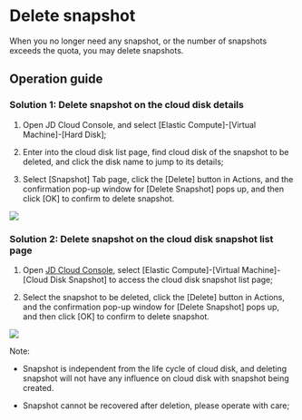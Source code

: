 # Delete snapshot

When you no longer need any snapshot, or the number of snapshots exceeds the quota, you may delete snapshots.

## Operation guide

### Solution 1: Delete snapshot on the cloud disk details

1. Open JD Cloud Console, and select [Elastic Compute]-[Virtual Machine]-[Hard Disk];

2. Enter into the cloud disk list page, find cloud disk of the snapshot to be deleted, and click the disk name to jump to its details;

3. Select [Snapshot] Tab page, click the [Delete] button in Actions, and the confirmation pop-up window for [Delete Snapshot] pops up, and then click [OK] to confirm to delete snapshot.

![](https://github.com/jdcloudcom/cn/blob/edit/image/Elastic-Compute/CloudDisk/Create-CloudDisk-SnapShot/create-snapshot-005.jpg)


### Solution 2: Delete snapshot on the cloud disk snapshot list page

1. Open [JD Cloud Console](https://console.jdcloud.com/), select [Elastic Compute]-[Virtual Machine]-[Cloud Disk Snapshot] to access the cloud disk snapshot list page;

2. Select the snapshot to be deleted, click the [Delete] button in Actions, and the confirmation pop-up window for [Delete Snapshot] pops up, and then click [OK] to confirm to delete snapshot.


![](https://github.com/jdcloudcom/cn/blob/edit/image/Elastic-Compute/CloudDisk/Create-CloudDisk-SnapShot/create-snapshot-006.png)


Note:



- Snapshot is independent from the life cycle of cloud disk, and deleting snapshot will not have any influence on cloud disk with snapshot being created.



- Snapshot cannot be recovered after deletion, please operate with care;




